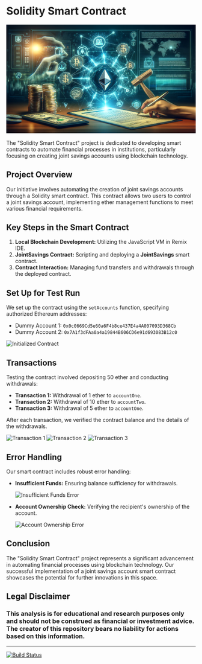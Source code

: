 # Solidity Smart Contract

![Solidity Smart Contract Header](headerjoint.png)

The "Solidity Smart Contract" project is dedicated to developing smart contracts to automate financial processes in institutions, particularly focusing on creating joint savings accounts using blockchain technology.

## Project Overview

Our initiative involves automating the creation of joint savings accounts through a Solidity smart contract. This contract allows two users to control a joint savings account, implementing ether management functions to meet various financial requirements.

## Key Steps in the Smart Contract

1. **Local Blockchain Development:** Utilizing the JavaScript VM in Remix IDE.
2. **JointSavings Contract:** Scripting and deploying a **JointSavings** smart contract.
3. **Contract Interaction:** Managing fund transfers and withdrawals through the deployed contract.

## Set Up for Test Run

We set up the contract using the `setAccounts` function, specifying authorized Ethereum addresses:

- Dummy Account 1: `0x0c0669Cd5e60a6F4b8ce437E4a4A007093D368Cb`
- Dummy Account 2: `0x7A1f3dFAa0a4a19844B606CD6e91d693083B12c0`

![Initialized Contract](Execution_Results/Initialized.png)

## Transactions

Testing the contract involved depositing 50 ether and conducting withdrawals:

- **Transaction 1:** Withdrawal of 1 ether to `accountOne`.
- **Transaction 2:** Withdrawal of 10 ether to `accountTwo`.
- **Transaction 3:** Withdrawal of 5 ether to `accountOne`.

After each transaction, we verified the contract balance and the details of the withdrawals.

![Transaction 1](Execution_Results/Transaction1.png)
![Transaction 2](Execution_Results/Transaction2.png)
![Transaction 3](Execution_Results/Transaction3.png)

## Error Handling

Our smart contract includes robust error handling:

- **Insufficient Funds:** Ensuring balance sufficiency for withdrawals.

  ![Insufficient Funds Error](Execution_Results/Error1.png)

- **Account Ownership Check:** Verifying the recipient's ownership of the account.

  ![Account Ownership Error](Execution_Results/Error2.png)

## Conclusion

The "Solidity Smart Contract" project represents a significant advancement in automating financial processes using blockchain technology. Our successful implementation of a joint savings account smart contract showcases the potential for further innovations in this space.

## Legal Disclaimer

### This analysis is for educational and research purposes only and should not be construed as financial or investment advice. The creator of this repository bears no liability for actions based on this information.

---

[![Build Status](https://img.shields.io/badge/Build-Passing-brightgreen)](https://github.com/SoliditySmartContract/Project)
